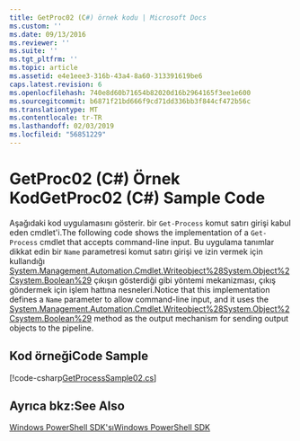 ```yaml
---
title: GetProc02 (C#) örnek kodu | Microsoft Docs
ms.custom: ''
ms.date: 09/13/2016
ms.reviewer: ''
ms.suite: ''
ms.tgt_pltfrm: ''
ms.topic: article
ms.assetid: e4e1eee3-316b-43a4-8a60-313391619be6
caps.latest.revision: 6
ms.openlocfilehash: 740e8d60b71654b82020d16b2964165f3ee1e600
ms.sourcegitcommit: b6871f21bd666f9cd71dd336bb3f844cf472b56c
ms.translationtype: MT
ms.contentlocale: tr-TR
ms.lasthandoff: 02/03/2019
ms.locfileid: "56851229"
---
```

# <a name="getproc02-c-sample-code"></a><span data-ttu-id="0ef4f-102">GetProc02 (C#) Örnek Kod</span><span class="sxs-lookup"><span data-stu-id="0ef4f-102">GetProc02 (C#) Sample Code</span></span>

<span data-ttu-id="0ef4f-103">Aşağıdaki kod uygulamasını gösterir. bir `Get-Process` komut satırı girişi kabul eden cmdlet'i.</span><span class="sxs-lookup"><span data-stu-id="0ef4f-103">The following code shows the implementation of a `Get-Process` cmdlet that accepts command-line input.</span></span> <span data-ttu-id="0ef4f-104">Bu uygulama tanımlar dikkat edin bir `Name` parametresi komut satırı girişi ve izin vermek için kullandığı [System.Management.Automation.Cmdlet.Writeobject%28System.Object%2Csystem.Boolean%29](/dotnet/api/System.Management.Automation.Cmdlet.WriteObject%28System.Object%2CSystem.Boolean%29) çıkışın gösterdiği gibi yöntemi mekanizması, çıkış göndermek için işlem hattına nesneleri.</span><span class="sxs-lookup"><span data-stu-id="0ef4f-104">Notice that this implementation defines a `Name` parameter to allow command-line input, and it uses the [System.Management.Automation.Cmdlet.Writeobject%28System.Object%2Csystem.Boolean%29](/dotnet/api/System.Management.Automation.Cmdlet.WriteObject%28System.Object%2CSystem.Boolean%29) method as the output mechanism for sending output objects to the pipeline.</span></span>

## <a name="code-sample"></a><span data-ttu-id="0ef4f-105">Kod örneği</span><span class="sxs-lookup"><span data-stu-id="0ef4f-105">Code Sample</span></span>

[!code-csharp[GetProcessSample02.cs](../../powershell-sdk-samples/SDK-2.0/csharp/GetProcessSample02/GetProcessSample02.cs#L11-L76 "GetProcessSample02.cs")]

## <a name="see-also"></a><span data-ttu-id="0ef4f-106">Ayrıca bkz:</span><span class="sxs-lookup"><span data-stu-id="0ef4f-106">See Also</span></span>

[<span data-ttu-id="0ef4f-107">Windows PowerShell SDK'sı</span><span class="sxs-lookup"><span data-stu-id="0ef4f-107">Windows PowerShell SDK</span></span>](../windows-powershell-reference.md)